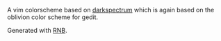 A vim colorscheme based on [darkspectrum](https://github.com/vim-scripts/darkspectrum)
which is again based on the oblivion color scheme for gedit.

Generated with [RNB](https://github.com/romainl/vim-rnb).
